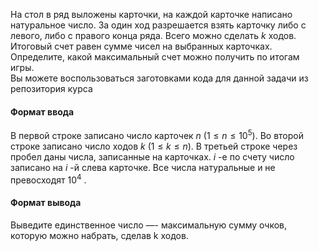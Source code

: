 
На стол в ряд выложены карточки, на каждой карточке написано натуральное число. За один ход разрешается взять карточку либо с левого, либо с правого конца ряда. Всего можно сделать $k$ ходов. Итоговый счет равен сумме чисел на выбранных карточках. Определите, какой максимальный счет можно получить по итогам игры.  
Вы можете воспользоваться заготовками кода для данной задачи из репозитория курса 

#### Формат ввода ####

В первой строке записано число карточек $n$ $( 1 ≤ n ≤ 10^5 )$. Во второй строке записано число ходов $k$ $( 1 ≤ k ≤ n )$. В третьей строке через пробел даны числа, записанные на карточках. $i$ -е по счету число записано на $i$ -й слева карточке. Все числа натуральные и не превосходят $10^4$ . 

#### Формат вывода ####
Выведите единственное число —- максимальную сумму очков, которую можно набрать, сделав k ходов.

